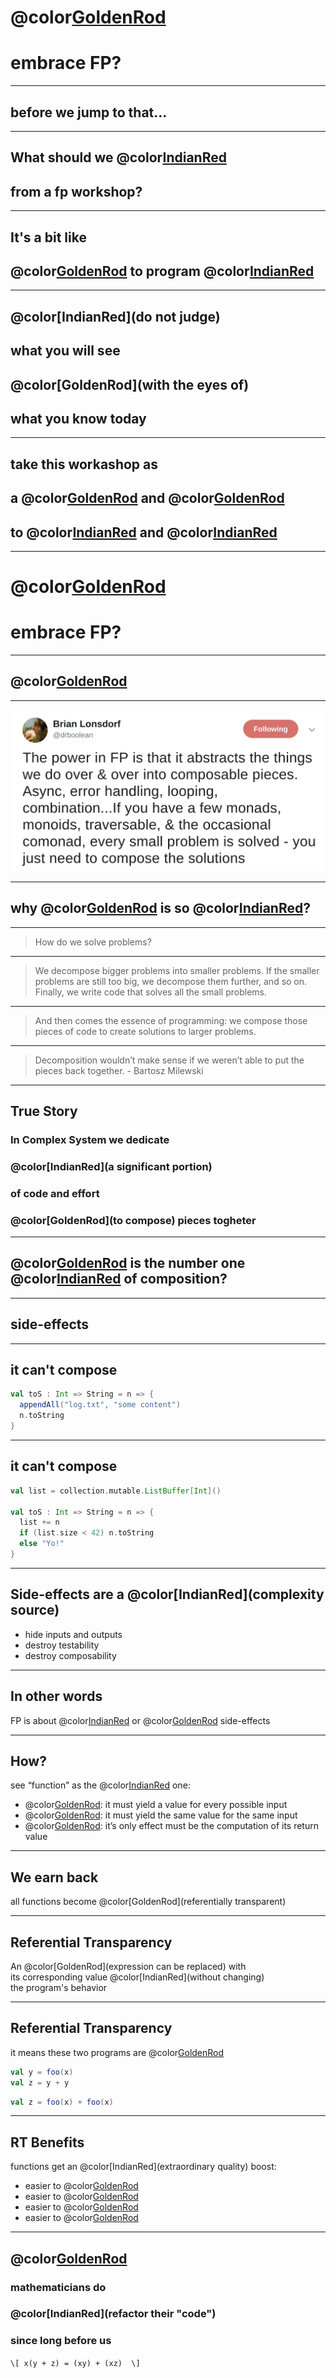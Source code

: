 # @color[GoldenRod](Why)
# embrace FP?

---
## before we jump to that...

---
## What should we @color[IndianRed](expect)
## from a fp workshop?

---
## It's a bit like 
## @color[GoldenRod](learning) to program @color[IndianRed](again)

---
## @color[IndianRed](do not judge)
## what you will see 
## @color[GoldenRod](with the eyes of)
## what you know today

---
## take this workashop as
## a @color[GoldenRod](place) and @color[GoldenRod](time)
## to @color[IndianRed](experiment) and @color[IndianRed](fail)

---
# @color[GoldenRod](Why)
# embrace FP?

---
## @color[GoldenRod](composition)

---
<img src="assets/drboolean.png" >

---
## why @color[GoldenRod](composition) is so @color[IndianRed](important)?

---
> How do we solve problems? 

---
> We decompose bigger problems into smaller problems. 
> If the smaller problems are still too big, we decompose them further, and so on.
> Finally, we write code that solves all the small problems.

---
> And then comes the essence of programming:
> we compose those pieces of code to create solutions to larger problems.

---
> Decomposition wouldn’t make sense if we weren’t able to put the pieces back together. - Bartosz Milewski

---
## True Story
### In Complex System we dedicate 
### @color[IndianRed](a significant portion)
### of code and effort 
### @color[GoldenRod](to compose) pieces togheter

---
## @color[GoldenRod](who) is the number one @color[IndianRed](enemy) of composition?

---
## side-effects

---
## it can't compose
```scala
val toS : Int => String = n => {
  appendAll("log.txt", "some content")
  n.toString
}
```

---
## it can't compose
```scala
val list = collection.mutable.ListBuffer[Int]()

val toS : Int => String = n => {
  list += n
  if (list.size < 42) n.toString
  else "Yo!"
}
```

---
## Side-effects are a @color[IndianRed](complexity source)
- hide inputs and outputs
- destroy testability
- destroy composability

---
## In other words
FP is about @color[IndianRed](eliminating) or @color[GoldenRod](controlling) side-effects

---
## How?
see “function” as the @color[IndianRed](mathematical) one:
- @color[GoldenRod](Total): it must yield a value for every possible input
- @color[GoldenRod](Deterministic): it must yield the same value for the same input
- @color[GoldenRod](Pure): it’s only effect must be the computation of its return value

---
## We earn back
all functions become @color[GoldenRod](referentially transparent)

---
## Referential Transparency
An @color[GoldenRod](expression can be replaced) with<br />
its corresponding value @color[IndianRed](without changing)<br >
the program's behavior

---
## Referential Transparency
it means these two programs are @color[GoldenRod](equivalent)
```scala
val y = foo(x)
val z = y + y
```

```scala
val z = foo(x) + foo(x)
```

---
## RT Benefits
functions get an @color[IndianRed](extraordinary quality) boost:
- easier to @color[GoldenRod](reason)
- easier to @color[GoldenRod](compose)
- easier to @color[GoldenRod](refactor)
- easier to @color[GoldenRod](test)

---
## @color[GoldenRod](pssss...)
### mathematicians do 
### @color[IndianRed](refactor their "code")
### since long before us
`\[
x(y + z) = (xy) + (xz) 
\]`